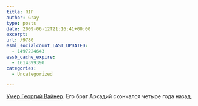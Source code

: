 ```yaml
---
title: RIP
author: Gray
type: posts
date: 2009-06-12T21:16:41+00:00
excerpt:
url: /9780
esml_socialcount_LAST_UPDATED:
  - 1497224643
essb_cache_expire:
  - 1614399390
categories:
  - Uncategorized

---
```








<p style="clear: both">
  <a href="http://www.gazeta.ru/news/lastnews/2009/06/12/n_1371686.shtml" target="_blank">Умер Георгий Вайнер</a>. Его брат Аркадий скончался четыре года назад.
</p>